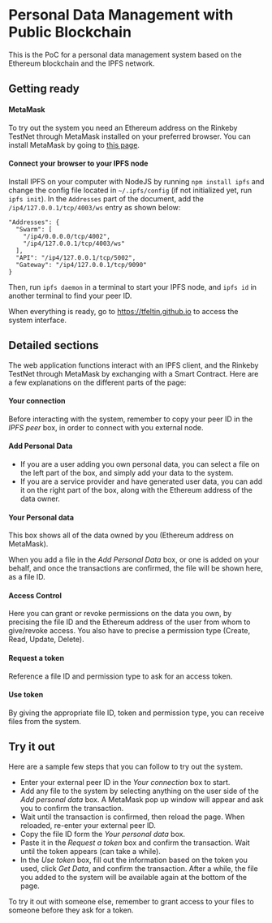 # Personal Data Management with Public Blockchain

This is the PoC for a personal data management system based on the Ethereum blockchain and the IPFS network.

## Getting ready

#### MetaMask
To try out the system you need an Ethereum address on the Rinkeby TestNet through MetaMask installed on your preferred browser. You can install MetaMask by going to [this page](https://metamask.io/).

#### Connect your browser to your IPFS node
Install IPFS on your computer with NodeJS by running
`npm install ipfs` and change the config file located in `~/.ipfs/config` (if not initialized yet, run `ipfs init`).
In the `Addresses` part of the document, add the `/ip4/127.0.0.1/tcp/4003/ws` entry as shown below:

```
"Addresses": {
  "Swarm": [
    "/ip4/0.0.0.0/tcp/4002",
    "/ip4/127.0.0.1/tcp/4003/ws"
  ],
  "API": "/ip4/127.0.0.1/tcp/5002",
  "Gateway": "/ip4/127.0.0.1/tcp/9090"
}
```

Then, run `ipfs daemon` in a terminal to start your IPFS node, and `ipfs id` in another terminal to find your peer ID.

When everything is ready, go to https://tfeltin.github.io to access the system interface.

## Detailed sections

The web application functions interact with an IPFS client, and the Rinkeby TestNet through MetaMask by exchanging with a Smart Contract. Here are a few explanations on the different parts of the page:

#### Your connection

Before interacting with the system, remember to copy your peer ID in the *IPFS peer* box, in order to connect with you external node.

#### Add Personal Data

- If you are a user adding you own personal data, you can select a file on the left part of the box, and simply add your data to the system.
- If you are a service provider and have generated user data, you can add it on the right part of the box, along with the Ethereum address of the data owner.

#### Your Personal data

This box shows all of the data owned by you (Ethereum address on MetaMask).

When you add a file in the *Add Personal Data* box, or one is added on your behalf, and once the transactions are confirmed, the file will be shown here, as a file ID.

#### Access Control

Here you can grant or revoke permissions on the data you own, by precising the file ID and the Ethereum address of the user from whom to give/revoke access. You also have to precise a permission type (Create, Read, Update, Delete).

#### Request a token

Reference a file ID and permission type to ask for an access token.

#### Use token

By giving the appropriate file ID, token and permission type, you can receive files from the system.

## Try it out

Here are a sample few steps that you can follow to try out the system.

- Enter your external peer ID in the *Your connection* box to start.
- Add any file to the system by selecting anything on the user side of the *Add personal data* box. A MetaMask pop up window will appear and ask you to confirm the transaction.
- Wait until the transaction is confirmed, then reload the page. When reloaded, re-enter your external peer ID.
- Copy the file ID form the *Your personal data* box.
- Paste it in the *Request a token* box and confirm the transaction. Wait until the token appears (can take a while).
- In the *Use token* box, fill out the information based on the token you used, click *Get Data*, and confirm the transaction. After a while, the file you added to the system will be available again at the bottom of the page.

To try it out with someone else, remember to grant access to your files to someone before they ask for a token.
